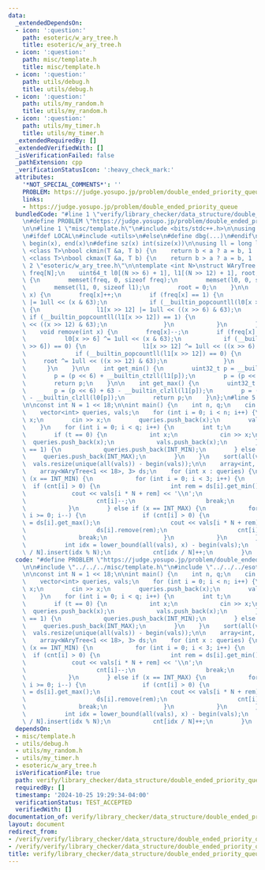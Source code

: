 ```yaml
---
data:
  _extendedDependsOn:
  - icon: ':question:'
    path: esoteric/w_ary_tree.h
    title: esoteric/w_ary_tree.h
  - icon: ':question:'
    path: misc/template.h
    title: misc/template.h
  - icon: ':question:'
    path: utils/debug.h
    title: utils/debug.h
  - icon: ':question:'
    path: utils/my_random.h
    title: utils/my_random.h
  - icon: ':question:'
    path: utils/my_timer.h
    title: utils/my_timer.h
  _extendedRequiredBy: []
  _extendedVerifiedWith: []
  _isVerificationFailed: false
  _pathExtension: cpp
  _verificationStatusIcon: ':heavy_check_mark:'
  attributes:
    '*NOT_SPECIAL_COMMENTS*': ''
    PROBLEM: https://judge.yosupo.jp/problem/double_ended_priority_queue
    links:
    - https://judge.yosupo.jp/problem/double_ended_priority_queue
  bundledCode: "#line 1 \"verify/library_checker/data_structure/double_ended_priority_queue.test.cpp\"\
    \n#define PROBLEM \"https://judge.yosupo.jp/problem/double_ended_priority_queue\"\
    \n\n#line 1 \"misc/template.h\"\n#include <bits/stdc++.h>\n\nusing namespace std;\n\
    \n#ifdef LOCAL\n#include <utils>\n#else\n#define dbg(...)\n#endif\n\n#define all(x)\
    \ begin(x), end(x)\n#define sz(x) int(size(x))\n\nusing ll = long long;\n\ntemplate\
    \ <class T>\nbool ckmin(T &a, T b) {\n    return b < a ? a = b, 1 : 0;\n}\ntemplate\
    \ <class T>\nbool ckmax(T &a, T b) {\n    return b > a ? a = b, 1 : 0;\n}\n#line\
    \ 2 \"esoteric/w_ary_tree.h\"\n\ntemplate <int N>\nstruct WAryTree {\n    uint32_t\
    \ freq[N];\n    uint64_t l0[(N >> 6) + 1], l1[(N >> 12) + 1], root;\n\n    WAryTree()\
    \ {\n        memset(freq, 0, sizeof freq);\n        memset(l0, 0, sizeof l0);\n\
    \        memset(l1, 0, sizeof l1);\n        root = 0;\n    }\n\n    void insert(int\
    \ x) {\n        freq[x]++;\n        if (freq[x] == 1) {\n            l0[x >> 6]\
    \ |= 1ull << (x & 63);\n            if (__builtin_popcountll(l0[x >> 6]) == 1)\
    \ {\n                l1[x >> 12] |= 1ull << ((x >> 6) & 63);\n               \
    \ if (__builtin_popcountll(l1[x >> 12]) == 1) {\n                    root |= 1ull\
    \ << ((x >> 12) & 63);\n                }\n            }\n        }\n    }\n\n\
    \    void remove(int x) {\n        freq[x]--;\n        if (freq[x] == 0) {\n \
    \           l0[x >> 6] ^= 1ull << (x & 63);\n            if (__builtin_popcountll(l0[x\
    \ >> 6]) == 0) {\n                l1[x >> 12] ^= 1ull << ((x >> 6) & 63);\n  \
    \              if (__builtin_popcountll(l1[x >> 12]) == 0) {\n               \
    \     root ^= 1ull << ((x >> 12) & 63);\n                }\n            }\n  \
    \      }\n    }\n\n    int get_min() {\n        uint32_t p = __builtin_ctzll(root);\n\
    \        p = (p << 6) + __builtin_ctzll(l1[p]);\n        p = (p << 6) + __builtin_ctzll(l0[p]);\n\
    \        return p;\n    }\n\n    int get_max() {\n        uint32_t p = 63 - __builtin_clzll(root);\n\
    \        p = (p << 6) + 63 - __builtin_clzll(l1[p]);\n        p = (p << 6) + 63\
    \ - __builtin_clzll(l0[p]);\n        return p;\n    }\n};\n#line 5 \"verify/library_checker/data_structure/double_ended_priority_queue.test.cpp\"\
    \n\nconst int N = 1 << 18;\n\nint main() {\n    int n, q;\n    cin >> n >> q;\n\
    \    vector<int> queries, vals;\n    for (int i = 0; i < n; i++) {\n        int\
    \ x;\n        cin >> x;\n        queries.push_back(x);\n        vals.push_back(x);\n\
    \    }\n    for (int i = 0; i < q; i++) {\n        int t;\n        cin >> t;\n\
    \        if (t == 0) {\n            int x;\n            cin >> x;\n          \
    \  queries.push_back(x);\n            vals.push_back(x);\n        } else if (t\
    \ == 1) {\n            queries.push_back(INT_MIN);\n        } else {\n       \
    \     queries.push_back(INT_MAX);\n        }\n    }\n    sort(all(vals));\n  \
    \  vals.resize(unique(all(vals)) - begin(vals));\n\n    array<int, 3> cnt{};\n\
    \    array<WAryTree<1 << 18>, 3> ds;\n    for (int x : queries) {\n        if\
    \ (x == INT_MIN) {\n            for (int i = 0; i < 3; i++) {\n              \
    \  if (cnt[i] > 0) {\n                    int rem = ds[i].get_min();\n       \
    \             cout << vals[i * N + rem] << '\\n';\n                    ds[i].remove(rem);\n\
    \                    cnt[i]--;\n                    break;\n                }\n\
    \            }\n        } else if (x == INT_MAX) {\n            for (int i = 2;\
    \ i >= 0; i--) {\n                if (cnt[i] > 0) {\n                    int rem\
    \ = ds[i].get_max();\n                    cout << vals[i * N + rem] << '\\n';\n\
    \                    ds[i].remove(rem);\n                    cnt[i]--;\n     \
    \               break;\n                }\n            }\n        } else {\n \
    \           int idx = lower_bound(all(vals), x) - begin(vals);\n            ds[idx\
    \ / N].insert(idx % N);\n            cnt[idx / N]++;\n        }\n    }\n}\n"
  code: "#define PROBLEM \"https://judge.yosupo.jp/problem/double_ended_priority_queue\"\
    \n\n#include \"../../../misc/template.h\"\n#include \"../../../esoteric/w_ary_tree.h\"\
    \n\nconst int N = 1 << 18;\n\nint main() {\n    int n, q;\n    cin >> n >> q;\n\
    \    vector<int> queries, vals;\n    for (int i = 0; i < n; i++) {\n        int\
    \ x;\n        cin >> x;\n        queries.push_back(x);\n        vals.push_back(x);\n\
    \    }\n    for (int i = 0; i < q; i++) {\n        int t;\n        cin >> t;\n\
    \        if (t == 0) {\n            int x;\n            cin >> x;\n          \
    \  queries.push_back(x);\n            vals.push_back(x);\n        } else if (t\
    \ == 1) {\n            queries.push_back(INT_MIN);\n        } else {\n       \
    \     queries.push_back(INT_MAX);\n        }\n    }\n    sort(all(vals));\n  \
    \  vals.resize(unique(all(vals)) - begin(vals));\n\n    array<int, 3> cnt{};\n\
    \    array<WAryTree<1 << 18>, 3> ds;\n    for (int x : queries) {\n        if\
    \ (x == INT_MIN) {\n            for (int i = 0; i < 3; i++) {\n              \
    \  if (cnt[i] > 0) {\n                    int rem = ds[i].get_min();\n       \
    \             cout << vals[i * N + rem] << '\\n';\n                    ds[i].remove(rem);\n\
    \                    cnt[i]--;\n                    break;\n                }\n\
    \            }\n        } else if (x == INT_MAX) {\n            for (int i = 2;\
    \ i >= 0; i--) {\n                if (cnt[i] > 0) {\n                    int rem\
    \ = ds[i].get_max();\n                    cout << vals[i * N + rem] << '\\n';\n\
    \                    ds[i].remove(rem);\n                    cnt[i]--;\n     \
    \               break;\n                }\n            }\n        } else {\n \
    \           int idx = lower_bound(all(vals), x) - begin(vals);\n            ds[idx\
    \ / N].insert(idx % N);\n            cnt[idx / N]++;\n        }\n    }\n}"
  dependsOn:
  - misc/template.h
  - utils/debug.h
  - utils/my_random.h
  - utils/my_timer.h
  - esoteric/w_ary_tree.h
  isVerificationFile: true
  path: verify/library_checker/data_structure/double_ended_priority_queue.test.cpp
  requiredBy: []
  timestamp: '2024-10-25 19:29:34-04:00'
  verificationStatus: TEST_ACCEPTED
  verifiedWith: []
documentation_of: verify/library_checker/data_structure/double_ended_priority_queue.test.cpp
layout: document
redirect_from:
- /verify/verify/library_checker/data_structure/double_ended_priority_queue.test.cpp
- /verify/verify/library_checker/data_structure/double_ended_priority_queue.test.cpp.html
title: verify/library_checker/data_structure/double_ended_priority_queue.test.cpp
---
```


